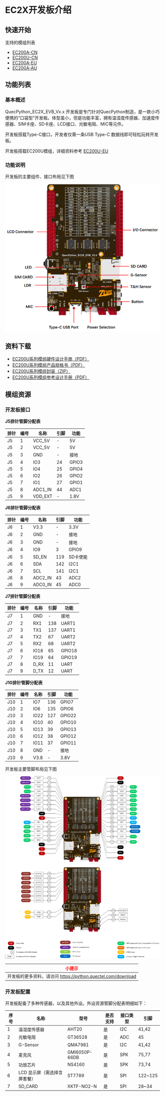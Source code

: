 # EC2X开发板介绍

## 快速开始

支持的模组列表

- [EC200A-CN](https://python.quectel.com/products/ec200a-cn)
- [EC200U-CN](https://python.quectel.com/products/ec200u-cn)
- [EC200A-EU](https://python.quectel.com/en/products/ec200a-eu)
- [EC200A-AU](https://python.quectel.com/en/products/ec200a-au)

## 功能列表

### 基本概述

QuecPython_EC2X_EVB_Vx.x 开发板是专门针对QuecPython制造，是一款小巧便携的“口袋型”开发板。体型虽小，但是功能丰富，拥有温湿度传感器、加速度传感器、SIM卡座、SD卡座、LCD接口、光敏电阻、MIC等元件。

开发板搭载Type-C接口，开发者仅需一条USB Type-C 数据线即可轻松玩转开发板。

开发板搭载EC200U模组，详细资料参考 [EC200U-EU](https://python.quectel.com/en/products/ec200u-eu)

### 功能说明

开发板的主要组件、接口布局见下图

<img src="media/产品功能.png" alt="image-2021081200" style="zoom:150%;" />

## 资料下载

- [EC200U系列模组硬件设计手册（PDF）](https://images.quectel.com/python/2023/04/Quectel_EC200U%E7%B3%BB%E5%88%97_QuecOpen_%E7%A1%AC%E4%BB%B6%E8%AE%BE%E8%AE%A1%E6%89%8B%E5%86%8C_V1.1.pdf)
- [EC200U系列模组产品规格书（PDF）](https://images.quectel.com/python/2023/04/Quectel_EC200U%E7%B3%BB%E5%88%97_LTE_Standard_%E6%A8%A1%E5%9D%97%E4%BA%A7%E5%93%81%E8%A7%84%E6%A0%BC%E4%B9%A6_V1.2.pdf)
- [EC200U系列模组封装（ZIP）](https://images.quectel.com/python/2023/05/Quectel_EC200U_Series_FootprintPart_V1.4.zip)
- [EC200U系列模组参考设计手册（PDF）](https://images.quectel.com/python/2023/05/Quectel_EC200U%E7%B3%BB%E5%88%97_%E5%8F%82%E8%80%83%E8%AE%BE%E8%AE%A1%E6%89%8B%E5%86%8C_V1.2.pdf)

## 模组资源

### 开发板接口

**J5排针管脚分配表**

| 排针 | 编号 | 名称    | 引脚 | 功能  |
| ---- | ---- | ------- | ---- | ----- |
| J5   | 1    | VCC_5V  | -    | 5V    |
| J5   | 2    | VCC_5V  | -    | 5V    |
| J5   | 3    | GND     | -    | 接地  |
| J5   | 4    | IO3     | 24   | GPIO3 |
| J5   | 5    | IO4     | 25   | GPIO4 |
| J5   | 6    | IO2     | 26   | GPIO2 |
| J5   | 7    | IO1     | 27   | GPIO1 |
| J5   | 8    | ADC1_IN | 44   | ADC1  |
| J5   | 9    | VDD_EXT | -    | 1.8V  |

**J6排针管脚分配表**

| 排针 | 编号 | 名称    | 引脚 | 功能     |
| ---- | ---- | ------- | ---- | -------- |
| J6   | 1    | V3.3    | -    | 3.3V     |
| J6   | 2    | GND     | -    | 接地     |
| J6   | 3    | GND     | -    | 接地     |
| J6   | 4    | IO9     | 3    | GPIO9    |
| J6   | 5    | SD_EN   | 119  | SD卡使能 |
| J6   | 6    | SDA     | 142  | I2C1     |
| J6   | 7    | SCL     | 141  | I2C1     |
| J6   | 8    | ADC2_IN | 43   | ADC2     |
| J6   | 9    | ADC0_IN | 45   | ADC0     |

**J7排针管脚分配表**

| 排针 | 编号 | 名称 | 引脚 | 功能   |
| ---- | ---- | ---- | ---- | ------ |
| J7   | 1    | GND  | -    | 接地   |
| J7   | 2    | RX1  | 138  | UART1  |
| J7   | 3    | TX1  | 137  | UART1  |
| J7   | 4    | TX2  | 67   | UART2  |
| J7   | 5    | RX2  | 68   | UART2  |
| J7   | 6    | IO18 | 65   | GPIO18 |
| J7   | 7    | IO19 | 64   | GPIO19 |
| J7   | 8    | D_RX | 11   | UART   |
| J7   | 9    | D_TX | 12   | UART   |

**J10排针管脚分配表**

| 排针 | 编号 | 名称 | 引脚 | 功能   |
| ---- | ---- | ---- | ---- | ------ |
| J10  | 1    | IO7  | 136  | GPIO7  |
| J10  | 2    | IO6  | 135  | GPIO6  |
| J10  | 3    | IO22 | 127  | GPIO22 |
| J10  | 4    | IO10 | 40   | GPIO10 |
| J10  | 5    | IO13 | 39   | GPIO13 |
| J10  | 6    | IO12 | 38   | GPIO12 |
| J10  | 7    | IO11 | 37   | GPIO11 |
| J10  | 8    | GND  | -    | 接地   |
| J10  | 9    | V3.8 | -    | 3.8V   |

开发板主要管脚布局见下图

<img src="media/200U%E5%A4%96%E8%AE%BE.png" alt="image-2021081200" style="zoom:150%;" />

| <font color='red'>小提示</font>                              |
| ------------------------------------------------------------ |
| 开发板的更多资料，请访问 <https://python.quectel.com/download> |

### 开发板配置

开发板配备了多种传感器，以及其他外设。外设资源管脚分配表明细如下：

| 序号 | 名称                         | 型号          | 是否支持 | 接口类型 | 引脚    |
| ---- | ---------------------------- | ------------- | -------- | -------- | ------- |
| 1    | 温湿度传感器                 | AHT20         | 是       | I2C      | 41,42   |
| 2    | 光敏电阻                     | GT36528       | 是       | ADC      | 45      |
| 3    | G-Sensor                     | QMA7981       | 是       | I2C      | 41,42   |
| 4    | 麦克风                       | GMI6050P-66DB | 是       | SPK      | 75,77   |
| 5    | 功放芯片                     | NS4160        | 是       | SPK      | 73,74   |
| 6    | LCD 显示屏（需选择含屏套餐） | ST7789        | 是       | SPI      | 122~125 |
| 7    | SD_CARD                      | XKTF-NO2-N    | 是       | SPI      | 28~34   |